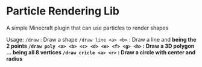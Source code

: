 # Particle Rendering Lib

A simple Minecraft plugin that can use particles to render shapes

Usage:
`/draw` : Draw a shape
`/draw line <a> <b>` : Draw a line <a> and <b> being the 2 points
`/draw poly <a> <b> <c> <d> <e> <f> <g> <h>` : Draw a 3D polygon <a>...<h> being all 8 vertices
`/draw cricle <a> <r>` : Draw a circle with <a> center and <r> radius
